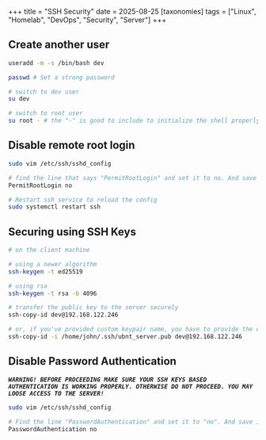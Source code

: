 +++
title = "SSH Security"
date = 2025-08-25
[taxonomies]
tags = ["Linux", "Homelab", "DevOps", "Security", "Server"]
+++
## Create another user
```sh
useradd -m -s /bin/bash dev

passwd # Set a strong password

# switch to dev user
su dev

# switch to root user
su root - # the "-" is good to include to initialize the shell properly. it is optional though.
```

## Disable remote root login
```sh
sudo vim /etc/ssh/sshd_config

# find the line that says "PermitRootLogin" and set it to no. And save it.
PermitRootLogin no

# Restart ssh service to reload the config
sudo systemctl restart ssh
```

## Securing using SSH Keys

```sh
# on the client machine

# using a newer algorithm
ssh-keygen -t ed25519

# using rsa
ssh-keygen -t rsa -b 4096

# transfer the public key to the server securely
ssh-copy-id dev@192.168.122.246

# or, if you've provided custom keypair name, you have to provide the entire path of the key file.
ssh-copy-id -i /home/john/.ssh/ubnt_server.pub dev@192.168.122.246
```


## Disable Password Authentication
***`WARNING! BEFORE PROCEEDING MAKE SURE YOUR SSH KEYS BASED AUTHENTICATION IS WORKING PROPERLY. OTHERWISE DO NOT PROCEED. YOU MAY LOOSE ACCESS TO THE SERVER!`***

```sh
sudo vim /etc/ssh/sshd_config

# Find the line "PasswordAuthentication" and set it to "no". And save it
PasswordAuthentication no
```
